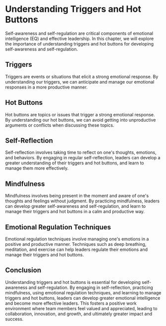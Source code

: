 Understanding Triggers and Hot Buttons
=====================================================================================

Self-awareness and self-regulation are critical components of emotional intelligence (EQ) and effective leadership. In this chapter, we will explore the importance of understanding triggers and hot buttons for developing self-awareness and self-regulation.

Triggers
--------

Triggers are events or situations that elicit a strong emotional response. By understanding our triggers, we can anticipate and manage our emotional responses in a more productive manner.

Hot Buttons
-----------

Hot buttons are topics or issues that trigger a strong emotional response. By understanding our hot buttons, we can avoid getting into unproductive arguments or conflicts when discussing these topics.

Self-Reflection
---------------

Self-reflection involves taking time to reflect on one's thoughts, emotions, and behaviors. By engaging in regular self-reflection, leaders can develop a greater understanding of their triggers and hot buttons, and learn to manage them more effectively.

Mindfulness
-----------

Mindfulness involves being present in the moment and aware of one's thoughts and feelings without judgment. By practicing mindfulness, leaders can develop greater self-awareness and self-regulation, and learn to manage their triggers and hot buttons in a calm and productive way.

Emotional Regulation Techniques
-------------------------------

Emotional regulation techniques involve managing one's emotions in a positive and productive manner. Techniques such as deep breathing, meditation, and exercise can help leaders regulate their emotions and manage their triggers and hot buttons.

Conclusion
----------

Understanding triggers and hot buttons is essential for developing self-awareness and self-regulation. By engaging in self-reflection, practicing mindfulness, using emotional regulation techniques, and learning to manage triggers and hot buttons, leaders can develop greater emotional intelligence and become more effective leaders. This fosters a positive work environment where team members feel valued and appreciated, leading to collaboration, innovation, and growth, and ultimately greater impact and success.
